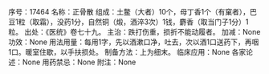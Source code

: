 序号：17464
名称：正骨散
组成：土鳖（大者）10个，母丁香1个（有窠者），巴豆1粒（取霜），没药1分，自然铜（煅，酒淬3次）1钱，麝香（取当门子1分）1粒。
出处：《医统》卷七十九。
主治：跌打伤重，损折不能动履者。
加减：None
功效：None
用法用量：每用1字，先以酒漱口净，吐去，次以酒1口送药下，再咽1口。暖室住歇，以手扶损处。
制备方法：上为细末。
临床应用：None
各家论述：None
用药禁忌：None
附注：None
